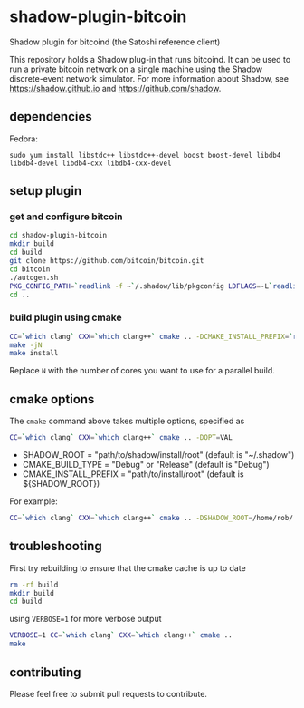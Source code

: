 # shadow-plugin-bitcoin

Shadow plugin for bitcoind (the Satoshi reference client)

This repository holds a Shadow plug-in that runs bitcoind. It can be used to run a private bitcoin network on a single machine using the Shadow discrete-event network simulator. For more information about Shadow, see https://shadow.github.io and https://github.com/shadow.

## dependencies

Fedora:

```
sudo yum install libstdc++ libstdc++-devel boost boost-devel libdb4 libdb4-devel libdb4-cxx libdb4-cxx-devel
```

## setup plugin

### get and configure bitcoin

```bash
cd shadow-plugin-bitcoin
mkdir build
cd build
git clone https://github.com/bitcoin/bitcoin.git
cd bitcoin
./autogen.sh
PKG_CONFIG_PATH=`readlink -f ~`/.shadow/lib/pkgconfig LDFLAGS=-L`readlink -f ~`/.shadow/lib CFLAGS=-I`readlink -f ~`/.shadow/include ./configure --prefix=`readlink -f ~`/.shadow --without-miniupnpc --without-gui --disable-wallet --disable-tests
cd ..
```

### build plugin using cmake

```bash
CC=`which clang` CXX=`which clang++` cmake .. -DCMAKE_INSTALL_PREFIX=`readlink -f ~`/.shadow
make -jN
make install
```

Replace `N` with the number of cores you want to use for a parallel build.

## cmake options

The `cmake` command above takes multiple options, specified as

```bash
CC=`which clang` CXX=`which clang++` cmake .. -DOPT=VAL
```

+ SHADOW_ROOT = "path/to/shadow/install/root" (default is "~/.shadow")  
+ CMAKE_BUILD_TYPE = "Debug" or "Release" (default is "Debug")  
+ CMAKE_INSTALL_PREFIX = "path/to/install/root" (default is ${SHADOW_ROOT})  

For example:

```bash
CC=`which clang` CXX=`which clang++` cmake .. -DSHADOW_ROOT=/home/rob/.shadow -DCMAKE_BUILD_TYPE=Release -DCMAKE_INSTALL_PREFIX=/home/rob/.shadow
```

## troubleshooting

First try rebuilding to ensure that the cmake cache is up to date

```bash
rm -rf build
mkdir build
cd build
```

using `VERBOSE=1` for more verbose output

```bash
VERBOSE=1 CC=`which clang` CXX=`which clang++` cmake ..
make
```

## contributing

Please feel free to submit pull requests to contribute.

